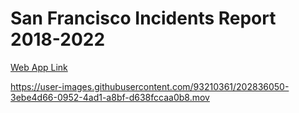 # San Francisco Incidents Report 2018-2022
[Web App Link](https://sanfrancisco-incidents-2018-2022.netlify.app/)

https://user-images.githubusercontent.com/93210361/202836050-3ebe4d66-0952-4ad1-a8bf-d638fccaa0b8.mov

 
